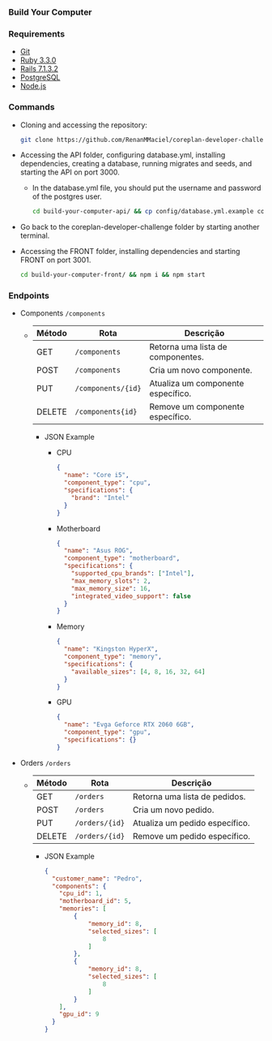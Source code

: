 ### Build Your Computer

### Requirements
  - [Git](https://git-scm.com/downloads)
  - [Ruby 3.3.0](https://www.ruby-lang.org/en/downloads/)
  - [Rails 7.1.3.2](https://rubyonrails.org/)
  - [PostgreSQL](https://www.postgresql.org/download/)
  - [Node.js](https://nodejs.org/en/download/package-manager)

### Commands
  - Cloning and accessing the repository:
    ```bash
    git clone https://github.com/RenanMMaciel/coreplan-developer-challenge.git && cd coreplan-developer-challenge
    ```

  - Accessing the API folder, configuring database.yml, installing dependencies, creating a database, running migrates and seeds, and starting the API on port 3000.
    - In the database.yml file, you should put the username and password of the postgres user.
      ```bash
      cd build-your-computer-api/ && cp config/database.yml.example config/database.yml && bundle install && rails db:create && rails db:migrate && rails db:seed && rails s
      ```

  - Go back to the coreplan-developer-challenge folder by starting another terminal.

  - Accessing the FRONT folder, installing dependencies and starting FRONT on port 3001.
    ```bash
    cd build-your-computer-front/ && npm i && npm start
    ```

### Endpoints
  - Components `/components`
    - | Método  | Rota               | Descrição                         |
      |---------|--------------------|-----------------------------------|
      | GET     | `/components`      | Retorna uma lista de componentes. |
      | POST    | `/components`      | Cria um novo componente.          |
      | PUT     | `/components/{id}` | Atualiza um componente específico.|
      | DELETE  | `/components{id}`  | Remove um componente específico.  |
      - JSON Example
        - CPU
          ```json
          {
            "name": "Core i5",
            "component_type": "cpu",
            "specifications": {
              "brand": "Intel"
            }
          }
          ```
    
        - Motherboard
          ```json
          {
            "name": "Asus ROG",
            "component_type": "motherboard",
            "specifications": {
              "supported_cpu_brands": ["Intel"],
              "max_memory_slots": 2,
              "max_memory_size": 16,
              "integrated_video_support": false
            }
          }
          ```
    
        - Memory
          ```json
          {
            "name": "Kingston HyperX",
            "component_type": "memory",
            "specifications": {
              "available_sizes": [4, 8, 16, 32, 64]
            }
          }
          ```
    
        - GPU
          ```json
          {
            "name": "Evga Geforce RTX 2060 6GB",
            "component_type": "gpu",
            "specifications": {}
          }
          ```

  - Orders `/orders`
    - | Método  | Rota           | Descrição                     |
      |---------|----------------|-------------------------------|
      | GET     | `/orders`      | Retorna uma lista de pedidos. |
      | POST    | `/orders`      | Cria um novo pedido.          |
      | PUT     | `/orders/{id}` | Atualiza um pedido específico.|
      | DELETE  | `/orders/{id}`  | Remove um pedido específico.  |
      - JSON Example
        ```json
        {
          "customer_name": "Pedro",
          "components": {
            "cpu_id": 1,
            "motherboard_id": 5,
            "memories": [
                {
                    "memory_id": 8,
                    "selected_sizes": [
                        8
                    ]
                },
                {
                    "memory_id": 8,
                    "selected_sizes": [
                        8
                    ]
                }
            ],
            "gpu_id": 9
          }
        }
        ```
